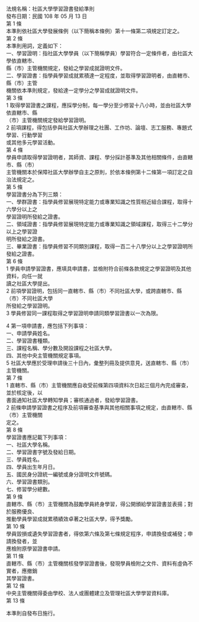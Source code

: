 法規名稱：社區大學學習證書發給準則  
發布日期：民國 108 年 05 月 13 日  
第 1 條  
本準則依社區大學發展條例（以下簡稱本條例）第十一條第二項規定訂定之。  
第 2 條  
本準則用詞，定義如下：  
一、學習證明：指社區大學學員（以下簡稱學員）學習符合一定條件者，由社區大學依直轄市、  
縣（市）主管機關規定，發給之學習成就證明文件。  
二、學習證書：指學員學習成就累積達一定程度，並取得學習證明者，由直轄市、縣（市）主管  
機關依本準則規定，發給達一定學分之學習成就證明文件。  
第 3 條  
1 取得學習證書之課程，應採學分制，每一學分至少修習十八小時，並由社區大學依直轄市、縣  
（市）主管機關規定發給學習證明。  
2 前項課程，得包括參與社區大學辦理之社團、工作坊、論壇、志工服務、專題式學習、行動學習  
或其他多元學習活動。  
第 4 條  
學員申請取得學習證明者，其師資、課程、學分採計基準及其他相關條件，由直轄市、縣（市）  
主管機關本於保障社區大學辦學自主之原則，於依本條例第十二條第一項訂定之自治法規定之。  
第 5 條  
學習證書分為下列三類：  
一、學群證書：指學員修習展現特定能力或專業知識之性質相近組合課程，取得十六學分以上之  
學習證明所發給之證書。  
二、領域證書：指學員修習展現特定能力或專業知識之領域課程，取得三十二學分以上之學習證  
明所發給之證書。  
三、畢業證書：指學員修習不同類別課程，取得一百二十八學分以上之學習證明所發給之證書。  
第 6 條  
1 學員申請學習證書，應填具申請書，並檢附符合前條各款規定之學習證明及其他資料，向任一就  
讀之社區大學提出。  
2 前項學習證明，包括同一直轄市、縣（市）不同社區大學，或跨直轄市、縣（市）不同社區大學  
所發給之學習證明。  
3 學員修習同一課程取得之學習證明申請同類學習證書以一次為限。  


4 第一項申請書，應包括下列事項：  
一、申請學員姓名。  
二、學習證書種類。  
三、課程名稱、學分數及開設課程之社區大學。  
四、其他中央主管機關規定事項。  
5 社區大學應於受理申請後三十日內，彙整列冊及提供意見，送直轄市、縣（市）主管機關。  
第 7 條  
1 直轄市、縣（市）主管機關應自收受前條第四項資料次日起三個月內完成審查，並於核定後，以  
書面通知社區大學轉知學員；審核通過者，發給學習證書。  
2 前條申請學習證書之程序及前項審查基準與其他相關事項之規定，由直轄市、縣（市）主管機關  
定之。  
第 8 條  
學習證書應記載下列事項：  
一、社區大學名稱。  
二、學習證書字號及發給日期。  
三、學員姓名。  
四、學員出生年月日。  
五、國民身分證統一編號或身分證明文件號碼。  
六、學習證書類別。  
七、修習學分總數。  
第 9 條  
直轄市、縣（市）主管機關為鼓勵學員終身學習，得公開頒給學習證書並表揚；對於服務優良、  
推動學員學習成就累積績效卓著之社區大學，得予獎勵。  
第 10 條  
學員毀損或遺失學習證書者，得依第六條及第七條規定程序，申請換發或補發；申請換發者，並  
應檢附原學習證書申請。  
第 11 條  
直轄市、縣（市）主管機關核發學習證書後，發現學員檢附之文件、資料有虛偽不實者，應撤銷  
其學習證書。  
第 12 條  
中央主管機關得委由學校、法人或團體建立及管理社區大學學習資料庫。  
第 13 條  


本準則自發布日施行。  


